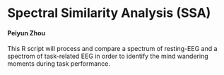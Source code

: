 # Spectral Similarity Analysis (SSA)
#### Peiyun Zhou 
This R script will process and compare a spectrum of resting-EEG and a spectrom of task-related EEG 
in order to identify the mind wandering moments during task performance. 
